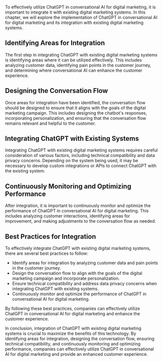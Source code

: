 
To effectively utilize ChatGPT in conversational AI for digital marketing, it is important to integrate it with existing digital marketing systems. In this chapter, we will explore the implementation of ChatGPT in conversational AI for digital marketing and its integration with existing digital marketing systems.

Identifying Areas for Integration
---------------------------------

The first step in integrating ChatGPT with existing digital marketing systems is identifying areas where it can be utilized effectively. This includes analyzing customer data, identifying pain points in the customer journey, and determining where conversational AI can enhance the customer experience.

Designing the Conversation Flow
-------------------------------

Once areas for integration have been identified, the conversation flow should be designed to ensure that it aligns with the goals of the digital marketing campaign. This includes designing the chatbot's responses, incorporating personalization, and ensuring that the conversation flow remains relevant and helpful to the customer.

Integrating ChatGPT with Existing Systems
-----------------------------------------

Integrating ChatGPT with existing digital marketing systems requires careful consideration of various factors, including technical compatibility and data privacy concerns. Depending on the system being used, it may be necessary to develop custom integrations or APIs to connect ChatGPT with the existing system.

Continuously Monitoring and Optimizing Performance
--------------------------------------------------

After integration, it is important to continuously monitor and optimize the performance of ChatGPT in conversational AI for digital marketing. This includes analyzing customer interactions, identifying areas for improvement, and making adjustments to the conversation flow as needed.

Best Practices for Integration
------------------------------

To effectively integrate ChatGPT with existing digital marketing systems, there are several best practices to follow:

* Identify areas for integration by analyzing customer data and pain points in the customer journey.
* Design the conversation flow to align with the goals of the digital marketing campaign and incorporate personalization.
* Ensure technical compatibility and address data privacy concerns when integrating ChatGPT with existing systems.
* Continuously monitor and optimize the performance of ChatGPT in conversational AI for digital marketing.

By following these best practices, companies can effectively utilize ChatGPT in conversational AI for digital marketing and enhance the customer experience.

In conclusion, integration of ChatGPT with existing digital marketing systems is crucial to maximize the benefits of this technology. By identifying areas for integration, designing the conversation flow, ensuring technical compatibility, and continuously monitoring and optimizing performance, companies can effectively utilize ChatGPT in conversational AI for digital marketing and provide an enhanced customer experience.
